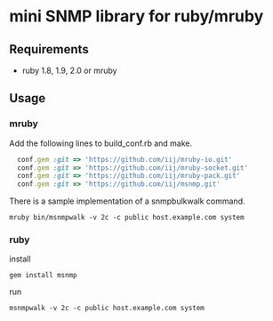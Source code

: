 # mini SNMP library for ruby/mruby

## Requirements
 * ruby 1.8, 1.9, 2.0 or mruby

## Usage

### mruby

Add the following lines to build_conf.rb and make.

```ruby
  conf.gem :git => 'https://github.com/iij/mruby-io.git'
  conf.gem :git => 'https://github.com/iij/mruby-socket.git'
  conf.gem :git => 'https://github.com/iij/mruby-pack.git'
  conf.gem :git => 'https://github.com/iij/msnmp.git'
```

There is a sample implementation of a snmpbulkwalk command.

    mruby bin/msnmpwalk -v 2c -c public host.example.com system

### ruby

install

    gem install msnmp

run

    msnmpwalk -v 2c -c public host.example.com system
